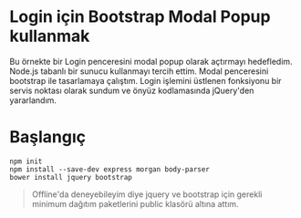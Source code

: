 # Login için Bootstrap Modal Popup kullanmak

Bu örnekte bir Login penceresini modal popup olarak açtırmayı hedefledim. Node.js tabanlı bir sunucu kullanmayı tercih ettim. Modal penceresini bootstrap ile tasarlamaya çalıştım. Login işlemini üstlenen fonksiyonu bir servis noktası olarak sundum ve önyüz kodlamasında jQuery'den yararlandım.

# Başlangıç

```
npm init
npm install --save-dev express morgan body-parser
bower install jquery bootstrap
```

> Offline'da deneyebileyim diye jquery ve bootstrap için gerekli minimum dağıtım paketlerini public klasörü altına attım.